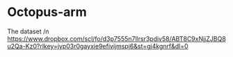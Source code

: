 # Octopus-arm

The dataset /n
https://www.dropbox.com/scl/fo/d3p7555n7llrsr3pdiv58/ABT8C9xNjjZJBQ8u2Qa-Kz0?rlkey=jyp03r0gayxie9efivijmspj6&st=gj4kgnrf&dl=0
